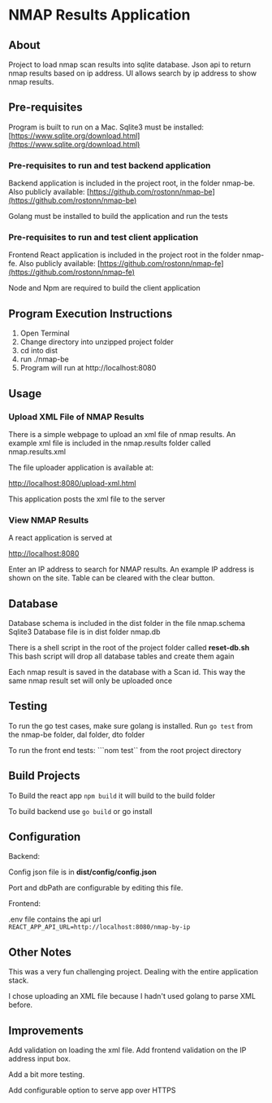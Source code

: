 # NMAP Results Application

## About

Project to load nmap scan results into sqlite database. Json api to return nmap results based on ip address. UI allows search by ip address to show nmap results.

## Pre-requisites

Program is built to run on a Mac.
Sqlite3 must be installed: [https://www.sqlite.org/download.html](https://www.sqlite.org/download.html)

### Pre-requisites to run and test backend application

Backend application is included in the project root, in the folder nmap-be. Also publicly available: [https://github.com/rostonn/nmap-be](https://github.com/rostonn/nmap-be)

Golang must be installed to build the application and run the tests

### Pre-requisites to run and test client application

Frontend React application is included in the project root in the folder nmap-fe. Also publicly available: [https://github.com/rostonn/nmap-fe](https://github.com/rostonn/nmap-fe)

Node and Npm are required to build the client application 

## Program Execution Instructions
 
1. Open Terminal
2. Change directory into unzipped project folder
3. cd into dist
4. run ./nmap-be
5. Program will run at http://localhost:8080

## Usage
### Upload XML File of NMAP Results

There is a simple webpage to upload an xml file of nmap results. An example xml file is included in the nmap.results folder called nmap.results.xml

The file uploader application is available at:

[http://localhost:8080/upload-xml.html](http://localhost:8080/upload-xml.html)

This application posts the xml file to the server 

### View NMAP Results

A react application is served at

[http://localhost:8080](http://localhost:8080)

Enter an IP address to search for NMAP results. An example IP address is shown on the site. Table can be cleared with the clear button.

## Database

Database schema is included in the dist folder in the file nmap.schema
Sqlite3 Database file is in dist folder nmap.db

There is a shell script in the root of the project folder called **reset-db.sh**
This bash script will drop all database tables and create them again

Each nmap result is saved in the database with a Scan id. This way the same nmap result set will only be uploaded once

## Testing

To run the go test cases, make sure golang is installed. Run ```go test``` from the nmap-be folder, dal folder, dto folder

To run the front end tests: ```nom test`` from the root project directory

## Build Projects

To Build the react app ```npm build``` it will build to the build folder

To build backend use ```go build``` or go install

## Configuration

Backend:

Config json file is in **dist/config/config.json**

Port and dbPath are configurable by editing this file.

Frontend:

.env file contains the api url ```REACT_APP_API_URL=http://localhost:8080/nmap-by-ip```

## Other Notes

This was a very fun challenging project. Dealing with the entire application stack. 

I chose uploading an XML file because I hadn't used golang to parse XML before.

## Improvements

Add validation on loading the xml file. Add frontend validation on the IP address input box.

Add a bit more testing.

Add configurable option to serve app over HTTPS




